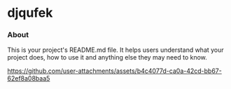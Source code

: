 djqufek
=======

### About

This is your project's README.md file. It helps users understand what your
project does, how to use it and anything else they may need to know.

https://github.com/user-attachments/assets/b4c4077d-ca0a-42cd-bb67-62ef8a08baa5

